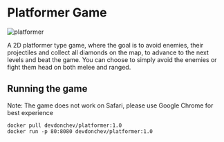
# Platformer Game
![platformer](https://github.com/Milen-Donchev/Platformer-Game/assets/93256125/3b68ecbd-649a-483c-bc8a-7bf051dd6c15)


A 2D platformer type game, where the goal is to avoid enemies, their projectiles and collect all diamonds on the map, to advance to the next levels and beat the game. You can choose to simply avoid the enemies or fight them head on both melee and ranged.

## Running the game
Note: The game does not work on Safari, please use Google Chrome for best experience

```shell
docker pull devdonchev/platformer:1.0
docker run -p 80:8080 devdonchev/platformer:1.0
```
